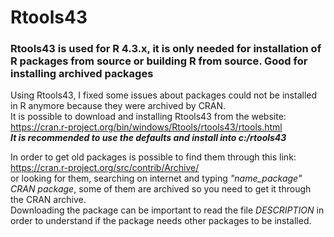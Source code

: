 # Rtools43
### Rtools43 is used for R 4.3.x, it is only needed for installation of R packages from source or building R from source. Good for installing archived packages

Using Rtools43, I fixed some issues about packages could not be installed in R anymore because they were archived by CRAN. <br>
It is possible to download and installing Rtools43 from the website: https://cran.r-project.org/bin/windows/Rtools/rtools43/rtools.html <br>
***It is recommended to use the defaults and install into c:/rtools43***

In order to get old packages is possible to find them through this link: https://cran.r-project.org/src/contrib/Archive/ <br> or looking for them, searching on internet and typing *"name_package" CRAN package*, some of them are archived so you need to get it through the CRAN archive. <br>
Downloading the package can be important to read the file *DESCRIPTION* in order to understand if the package needs other packages to be installed.
